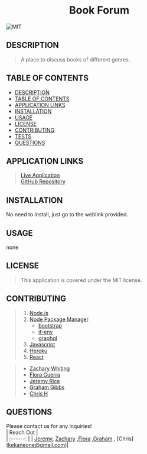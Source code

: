 
# <div align="center">**Book Forum**</div>   
![MIT](https://img.shields.io/badge/License-MIT-blue.svg)  
  
## **DESCRIPTION**   
> A place to discuss books of different genres.     
  
## **TABLE OF CONTENTS**  
* [DESCRIPTION](#DESCRIPTION)  
* [TABLE OF CONTENTS](#TABLE-OF-CONTENTS)  
* [APPLICATION LINKS](#APPLICATION-LINKS) 
* [INSTALLATION](#INSTALLATION)  
* [USAGE](#USAGE)  
* [LICENSE](#LICENSE)  
* [CONTRIBUTING](#CONTRIBUTING)  
* [TESTS](#TESTS)  
* [QUESTIONS](#QUESTIONS)  
  
## **APPLICATION LINKS**   
> [Live Application](https://book-forum.herokuapp.com/)  
> [GitHub Repository](https://github.com/jeremyrice98/book-forum)  
  
## **INSTALLATION**   
No need to install, just go to the weblink provided.  
  
## **USAGE**  
none  
  
## **LICENSE**  
> This application is covered under the MIT license.
  
## **CONTRIBUTING**  
> 1. [Node.js](https://nodejs.org/en/)
> 2. [Node Package Manager](https://www.npmjs.com/)
>     - [bootstrap](https://getbootstrap.com/)
>     - [if-env](https://www.npmjs.com/package/if-env)
>     - [graphql](https://www.npmjs.com/package/graphql)
> 3. [Javascript](https://developer.mozilla.org/en-US/docs/Web/JavaScript)
> 4. [Heroku](www.heroku.com)
> 5. [React](https://reactjs.org/)

> - [Zachary Whiting](https://github.com/ZQWhiting?tab=repositories) 
> - [Flora Guerra](https://github.com/florhaidee?tab=repositories)
> - [Jeremy Rice](https://github.com/jeremyrice98?tab=repositories) 
> - [Graham Gibbs](https://github.com/grahamgibbs)
> - [Chris H](https://github.com/ChrisH81?tab=repositories)  
  
  
## **QUESTIONS**  
Please contact us for any inquiries!  
| Reach Out |  
| :------: | 
| [Jeremy](ricefamily1003@gmail.com), [Zachary](zach.whiting@icloud.com) ,[Flora](florhaideedev@gmail.com) ,[Graham](grahamski9@gmail.com) , [Chris] (kekaneone@gmail.com)| 